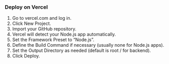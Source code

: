 ### Deploy on Vercel
1. Go to vercel.com and log in.
2. Click New Project.
3. Import your GitHub repository.
4. Vercel will detect your Node.js app automatically.
5. Set the Framework Preset to “Node.js”.
6. Define the Build Command if necessary (usually none for Node.js apps).
7. Set the Output Directory as needed (default is root / for backend).
8. Click Deploy.